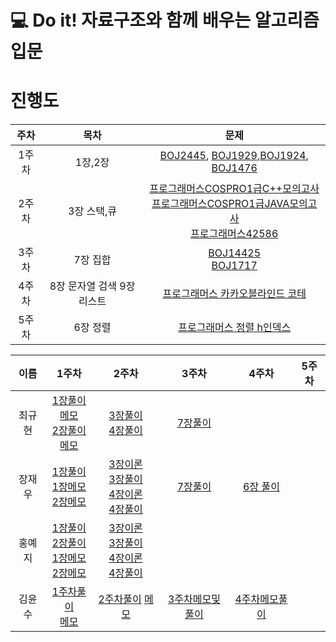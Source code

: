 # 💻 Do it! 자료구조와 함께 배우는 알고리즘 입문

# 진행도
|주차|목차|문제|
|:---:|:---:|:---:|
|1주차| 1장,2장 | [BOJ2445](https://www.acmicpc.net/problem/2445), [BOJ1929](https://www.acmicpc.net/problem/1929),[BOJ1924](https://www.acmicpc.net/problem/1924), [BOJ1476](https://www.acmicpc.net/problem/1476)  |
|2주차|3장 스택,큐| [프로그래머스COSPRO1급C++모의고사](https://programmers.co.kr/learn/courses/11114/lessons/70744) <br>[프로그래머스COSPRO1급JAVA모의고사](https://programmers.co.kr/learn/courses/11132/lessons/71148) <br> [프로그래머스42586](https://programmers.co.kr/learn/courses/30/lessons/42586) |
|3주차|7장 집합| [BOJ14425](https://www.acmicpc.net/problem/14425) <br> [BOJ1717](https://www.acmicpc.net/problem/1717)|
|4주차|8장 문자열 검색 9장 리스트|[프로그래머스 카카오블라인드 코테](https://programmers.co.kr/learn/courses/30/lessons/60057)|
|5주차|6장 정렬|[프로그래머스 정렬 h인덱스](https://programmers.co.kr/learn/courses/30/lessons/42747)|

|이름|1주차|2주차|3주차|4주차|5주차|
|:---:|:---:|:---:|:---:|:---:|:---:|
|최규현|[1장풀이](https://github.com/algorithmSSU/data_struct/tree/master/%EC%B5%9C%EA%B7%9C%ED%98%84/DoitJava_DataStructure/Ch1) <br> [메모](https://github.com/algorithmSSU/data_struct/blob/master/%EC%B5%9C%EA%B7%9C%ED%98%84/1%EC%A3%BC%EC%B0%A8.md)<br>[2장풀이](https://github.com/algorithmSSU/data_struct/tree/master/%EC%B5%9C%EA%B7%9C%ED%98%84/DoitJava_DataStructure/Ch2) <br> [메모](https://github.com/algorithmSSU/data_struct/blob/master/%EC%B5%9C%EA%B7%9C%ED%98%84/2%EC%A3%BC%EC%B0%A8.md)  |[3장풀이](https://github.com/algorithmSSU/data_struct/tree/master/%EC%B5%9C%EA%B7%9C%ED%98%84/DoitJava_DataStructure/Ch3) <br> [4장풀이](https://github.com/algorithmSSU/data_struct/tree/master/%EC%B5%9C%EA%B7%9C%ED%98%84/DoitJava_DataStructure/Ch4)| [7장풀이](https://github.com/algorithmSSU/data_struct/tree/master/%EC%B5%9C%EA%B7%9C%ED%98%84/DoitJava_DataStructure/Ch7) |
|장재우|[1장풀이](https://github.com/algorithmSSU/data_struct/tree/master/%EC%9E%A5%EC%9E%AC%EC%9A%B0/01_Code/01_Code)<br> [1장메모](https://github.com/algorithmSSU/data_struct/blob/master/%EC%9E%A5%EC%9E%AC%EC%9A%B0/01_%EA%B8%B0%EB%B3%B8_%EC%95%8C%EA%B3%A0%EB%A6%AC%EC%A6%98.md) <br> [2장메모](https://github.com/algorithmSSU/data_struct/blob/master/%EC%9E%A5%EC%9E%AC%EC%9A%B0/02_%EA%B8%B0%EB%B3%B8_%EC%9E%90%EB%A3%8C%EA%B5%AC%EC%A1%B0.md)| [3장이론](https://github.com/algorithmSSU/data_struct/blob/master/%EC%9E%A5%EC%9E%AC%EC%9A%B0/03_%EA%B2%80%EC%83%89.md) <br> [3장풀이](https://github.com/algorithmSSU/data_struct/tree/master/%EC%9E%A5%EC%9E%AC%EC%9A%B0/Chap_03) <br> [4장이론](https://github.com/algorithmSSU/data_struct/blob/master/%EC%9E%A5%EC%9E%AC%EC%9A%B0/04_%EC%8A%A4%ED%83%9D%EA%B3%BC%20%ED%81%90.md) <br> [4장풀이](https://github.com/algorithmSSU/data_struct/tree/master/%EC%9E%A5%EC%9E%AC%EC%9A%B0/Chap_04) |[7장풀이](https://github.com/algorithmSSU/data_struct/tree/master/%EC%9E%A5%EC%9E%AC%EC%9A%B0/Chap_07)|[6장 풀이](https://github.com/algorithmSSU/data_struct/tree/master/%EC%9E%A5%EC%9E%AC%EC%9A%B0/Chap_06)
|홍예지|[1장풀이](https://github.com/algorithmSSU/data_struct/tree/master/%ED%99%8D%EC%98%88%EC%A7%80/chap_01)<br> [2장풀이](https://github.com/algorithmSSU/data_struct/tree/master/%ED%99%8D%EC%98%88%EC%A7%80/chap_02)<br>[1장메모](https://github.com/algorithmSSU/data_struct/blob/master/%ED%99%8D%EC%98%88%EC%A7%80/chap_01_%EC%9D%B4%EB%A1%A0.md)<br> [2장메모](https://github.com/algorithmSSU/data_struct/blob/master/%ED%99%8D%EC%98%88%EC%A7%80/chap_02_%EC%9D%B4%EB%A1%A0.md)| [3장이론](https://github.com/algorithmSSU/data_struct/blob/master/%ED%99%8D%EC%98%88%EC%A7%80/chap_03_%EC%9D%B4%EB%A1%A0.md) <br> [3장풀이](https://github.com/algorithmSSU/data_struct/tree/master/%ED%99%8D%EC%98%88%EC%A7%80/chap_03) <br> [4장이론](https://github.com/algorithmSSU/data_struct/blob/master/%ED%99%8D%EC%98%88%EC%A7%80/chap_04_%EC%9D%B4%EB%A1%A0.md) <br>[4장풀이](https://github.com/algorithmSSU/data_struct/tree/master/%ED%99%8D%EC%98%88%EC%A7%80/chap_04) | |
|김윤수|[1주차풀이](https://github.com/algorithmSSU/data_struct/blob/master/%EA%B9%80%EC%9C%A4%EC%88%98/1%EC%A3%BC%EC%B0%A8_%EC%8B%A4%EC%8A%B5_%EB%AC%B8%EC%A0%9C.ipynb)<br> [메모](https://github.com/algorithmSSU/data_struct/blob/master/%EA%B9%80%EC%9C%A4%EC%88%98/1%EC%A3%BC%EC%B0%A8_%EA%B9%80%EC%9C%A4%EC%88%98.md)|[2주차풀이](https://github.com/algorithmSSU/data_struct/blob/master/%EA%B9%80%EC%9C%A4%EC%88%98/2%EC%A3%BC%EC%B0%A8/2%EC%A3%BC%EC%B0%A8%EB%AC%B8%ED%92%80.ipynb) [메모](https://github.com/algorithmSSU/data_struct/blob/master/%EA%B9%80%EC%9C%A4%EC%88%98/2%EC%A3%BC%EC%B0%A8/2%EC%A3%BC%EC%B0%A8%EC%9D%B4%EB%A1%A0.md)|[3주차메모및풀이](https://github.com/algorithmSSU/data_struct/blob/master/%EA%B9%80%EC%9C%A4%EC%88%98/3%EC%A3%BC%EC%B0%A8/3%EC%A3%BC%EC%B0%A8%EB%AC%B8%ED%92%80%EC%9D%B4%EB%A1%A0.ipynb)|[4주차메모풀이](https://github.com/algorithmSSU/data_struct/tree/master/%EA%B9%80%EC%9C%A4%EC%88%98/4%EC%A3%BC%EC%B0%A8)

